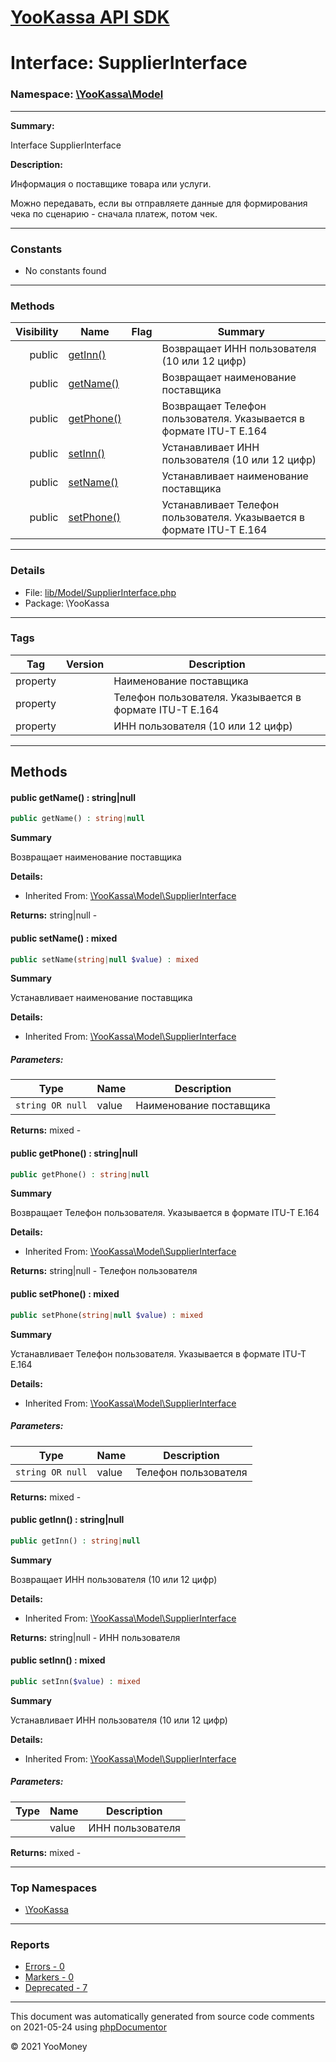 # [YooKassa API SDK](../home.md)

# Interface: SupplierInterface
### Namespace: [\YooKassa\Model](../namespaces/yookassa-model.md)
---
**Summary:**

Interface SupplierInterface

**Description:**

Информация о поставщике товара или услуги.

Можно передавать, если вы отправляете данные для формирования чека по сценарию - сначала платеж, потом чек.

---
### Constants
* No constants found
---
### Methods
| Visibility | Name | Flag | Summary |
| ----------:| ---- | ---- | ------- |
| public | [getInn()](../classes/YooKassa-Model-SupplierInterface.md#method_getInn) |  | Возвращает ИНН пользователя (10 или 12 цифр) |
| public | [getName()](../classes/YooKassa-Model-SupplierInterface.md#method_getName) |  | Возвращает наименование поставщика |
| public | [getPhone()](../classes/YooKassa-Model-SupplierInterface.md#method_getPhone) |  | Возвращает Телефон пользователя. Указывается в формате ITU-T E.164 |
| public | [setInn()](../classes/YooKassa-Model-SupplierInterface.md#method_setInn) |  | Устанавливает ИНН пользователя (10 или 12 цифр) |
| public | [setName()](../classes/YooKassa-Model-SupplierInterface.md#method_setName) |  | Устанавливает наименование поставщика |
| public | [setPhone()](../classes/YooKassa-Model-SupplierInterface.md#method_setPhone) |  | Устанавливает Телефон пользователя. Указывается в формате ITU-T E.164 |

---
### Details
* File: [lib/Model/SupplierInterface.php](../../lib/Model/SupplierInterface.php)
* Package: \YooKassa
---
### Tags
| Tag | Version | Description |
| --- | ------- | ----------- |
| property |  | Наименование поставщика |
| property |  | Телефон пользователя. Указывается в формате ITU-T E.164 |
| property |  | ИНН пользователя (10 или 12 цифр) |
---
## Methods
<a name="method_getName" class="anchor"></a>
#### public getName() : string|null

```php
public getName() : string|null
```

**Summary**

Возвращает наименование поставщика

**Details:**
* Inherited From: [\YooKassa\Model\SupplierInterface](../classes/YooKassa-Model-SupplierInterface.md)

**Returns:** string|null - 


<a name="method_setName" class="anchor"></a>
#### public setName() : mixed

```php
public setName(string|null $value) : mixed
```

**Summary**

Устанавливает наименование поставщика

**Details:**
* Inherited From: [\YooKassa\Model\SupplierInterface](../classes/YooKassa-Model-SupplierInterface.md)
##### Parameters:
| Type | Name | Description |
| ---- | ---- | ----------- |
| <code lang="php">string OR null</code> | value  | Наименование поставщика |

**Returns:** mixed - 


<a name="method_getPhone" class="anchor"></a>
#### public getPhone() : string|null

```php
public getPhone() : string|null
```

**Summary**

Возвращает Телефон пользователя. Указывается в формате ITU-T E.164

**Details:**
* Inherited From: [\YooKassa\Model\SupplierInterface](../classes/YooKassa-Model-SupplierInterface.md)

**Returns:** string|null - Телефон пользователя


<a name="method_setPhone" class="anchor"></a>
#### public setPhone() : mixed

```php
public setPhone(string|null $value) : mixed
```

**Summary**

Устанавливает Телефон пользователя. Указывается в формате ITU-T E.164

**Details:**
* Inherited From: [\YooKassa\Model\SupplierInterface](../classes/YooKassa-Model-SupplierInterface.md)
##### Parameters:
| Type | Name | Description |
| ---- | ---- | ----------- |
| <code lang="php">string OR null</code> | value  | Телефон пользователя |

**Returns:** mixed - 


<a name="method_getInn" class="anchor"></a>
#### public getInn() : string|null

```php
public getInn() : string|null
```

**Summary**

Возвращает ИНН пользователя (10 или 12 цифр)

**Details:**
* Inherited From: [\YooKassa\Model\SupplierInterface](../classes/YooKassa-Model-SupplierInterface.md)

**Returns:** string|null - ИНН пользователя


<a name="method_setInn" class="anchor"></a>
#### public setInn() : mixed

```php
public setInn($value) : mixed
```

**Summary**

Устанавливает ИНН пользователя (10 или 12 цифр)

**Details:**
* Inherited From: [\YooKassa\Model\SupplierInterface](../classes/YooKassa-Model-SupplierInterface.md)
##### Parameters:
| Type | Name | Description |
| ---- | ---- | ----------- |
| <code lang="php"></code> | value  | ИНН пользователя |

**Returns:** mixed - 




---

### Top Namespaces

* [\YooKassa](../namespaces/yookassa.md)

---

### Reports
* [Errors - 0](../reports/errors.md)
* [Markers - 0](../reports/markers.md)
* [Deprecated - 7](../reports/deprecated.md)

---

This document was automatically generated from source code comments on 2021-05-24 using [phpDocumentor](http://www.phpdoc.org/)

&copy; 2021 YooMoney